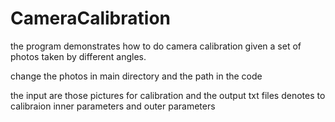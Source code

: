 # CameraCalibration
the program demonstrates how to do camera calibration given a set of photos taken by different angles. 


change the photos in main directory and the path in the code

the input are those pictures for calibration and the output txt files denotes to calibraion inner parameters and outer parameters
